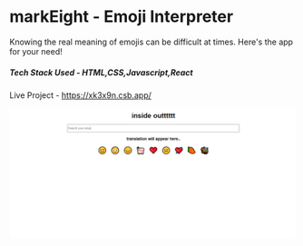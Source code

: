 #  markEight - Emoji Interpreter

Knowing the real meaning of emojis can be difficult at times. Here's the app for your need!
##### Tech Stack Used - HTML,CSS,Javascript,React

Live Project - https://xk3x9n.csb.app/

![](https://raw.githubusercontent.com/prabalsh19/markEight/main/emojiInterpreter.PNG)
